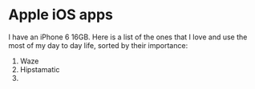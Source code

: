 # Apple iOS apps

I have an iPhone 6 16GB. Here is a list of the ones that I love and use the most of my day to day life, sorted by their importance: 

1. Waze
2. Hipstamatic
3. 